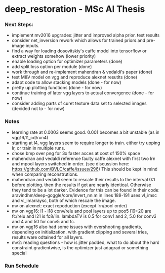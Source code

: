 # deep_restoration - MSc AI Thesis

### Next Steps:
- implement mv2016 upgrades: jitter and improved alpha prior. test results
- consider net_inversion rework which allows for trained priors and pre-image inputs.
- find a way for loading dosovitskiy's caffe model into tensorflow or extract weights somehow (lower priority)
- enable loading option for optimizer parameters (done)
- add split loss option per module (done)
- work through and re-implement mahendran & vedaldi's paper (done)
- test M&V model on vgg and reproduce alexnet resutlts (done)
- adapt code to allow stacking models (done - for now)
- pretty up plotting functions (done - for now)
- continue training of later vgg layers to actual convergence (done - for now)
- consider adding parts of curet texture data set to selected images (decided not to - for now)


### Notes
- learning rate at 0.0003 seems good. 0.001 becomes a bit unstable (as in vgg16/l1_cd/run4)
- starting at l4, vgg layers seem to require longer to train. either try upping lr, or train in multiple runs.
- chose bmp over png for 3x faster acces at cost of 150% space
- mahendran and vedaldi reference faulty caffe alexnet with first two lrn and mpool layers switched in order. (see discussion here: https://github.com/BVLC/caffe/issues/296) This should be kept in mind when comparing reconstrutions.
- mahendran and vedaldi seem to rescale their results to the interval 0:1 before plotting. then the results if get are nearly identical. Otherwise they tend to be a lot darker. Evidence for this can be found in their code: aravindhm/deep-goggle/core/invert_nn.m in lines 189-191 uses vl_imsc and vl_imarraysc, both of which rescale the image.
- mv on alexnet: exact repoduction (except lrn/pool order)
- mv on vgg16: l1 - l18 conv/relu and pool layers up to poo5 l19+20 are fc/relu and l21 is fc8/lin. lambdaTV is 0.5 for conv1 and 2, 5.0 for conv3 and 4 and 50 for conv5 and fc.
- mv on vgg16 also had some issues with overshooting gradients, depending on initialization. with gradient clipping and several tries, results ware odtained for all layers.
- mv2: reading questions - how is jitter padded, what to do about the hard constraint gradientwise, is the optimizer just adagrad or something special

### Run Schedule
